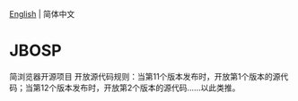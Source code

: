 [English](./README.md) | 简体中文
# JBOSP
简浏览器开源项目
开放源代码规则：当第11个版本发布时，开放第1个版本的源代码；当第12个版本发布时，开放第2个版本的源代码......以此类推。

